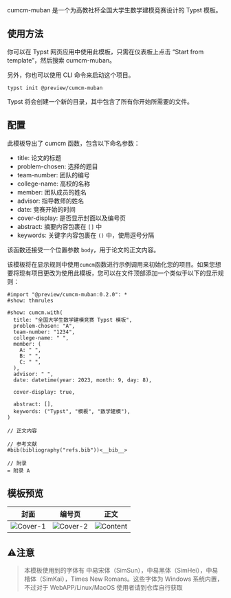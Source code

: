cumcm-muban 是一个为高教社杯全国大学生数学建模竞赛设计的 Typst 模板。

## 使用方法

你可以在 Typst 网页应用中使用此模板，只需在仪表板上点击 “Start from template”，然后搜索 cumcm-muban。

另外，你也可以使用 CLI 命令来启动这个项目。

```
typst init @preview/cumcm-muban
```

Typst 将会创建一个新的目录，其中包含了所有你开始所需要的文件。

## 配置

此模板导出了 cumcm 函数，包含以下命名参数：

- title: 论文的标题
- problem-chosen: 选择的题目
- team-number: 团队的编号
- college-name: 高校的名称
- member: 团队成员的姓名
- advisor: 指导教师的姓名
- date: 竞赛开始的时间
- cover-display: 是否显示封面以及编号页
- abstract: 摘要内容包裹在 `[]` 中
- keywords: 关键字内容包裹在 `()` 中，使用逗号分隔

该函数还接受一个位置参数 `body`，用于论文的正文内容。

该模板将在显示规则中使用`cumcm`函数进行示例调用来初始化您的项目。如果您想要将现有项目更改为使用此模板，您可以在文件顶部添加一个类似于以下的显示规则：

```typ
#import "@preview/cumcm-muban:0.2.0": *
#show: thmrules

#show: cumcm.with(
  title: "全国大学生数学建模竞赛 Typst 模板",
  problem-chosen: "A",
  team-number: "1234",
  college-name: " ",
  member: (
    A: " ",
    B: " ",
    C: " ",
  ),
  advisor: " ",
  date: datetime(year: 2023, month: 9, day: 8),

  cover-display: true,

  abstract: [],
  keywords: ("Typst", "模板", "数学建模"),
)

// 正文内容

// 参考文献
#bib(bibliography("refs.bib"))<__bib__>

// 附录
= 附录 A
```

## 模板预览

|  封面 |  编号页  |  正文  |
|:---:|:---:|:---:|
| ![Cover-1](https://github.com/a-kkiri/CUMCM-typst-template/blob/38309b04a9edc039def0f7a093eaa640989ccee8/figures/p1.jpg?raw=true) | ![Cover-2](https://github.com/a-kkiri/CUMCM-typst-template/blob/38309b04a9edc039def0f7a093eaa640989ccee8/figures/p2.jpg?raw=true)| ![Content](https://github.com/a-kkiri/CUMCM-typst-template/blob/38309b04a9edc039def0f7a093eaa640989ccee8/figures/p4.jpg?raw=true)|

## ⚠️注意

 > 本模板使用到的字体有 中易宋体（SimSun），中易黑体（SimHei），中易楷体（SimKai），Times New Romans。这些字体为 Windows 系统内置，不过对于 WebAPP/Linux/MacOS 使用者请到仓库自行获取